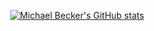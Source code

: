 <div align="center">
<!-- <img src="https://encrypted-tbn0.gstatic.com/images?q=tbn:ANd9GcTqhY_jULZPp1M9oGs18kdhia7ueEkXhI5RhA&s" alt="letsGo"> -->

[![Michael Becker's GitHub stats](https://github-readme-stats.vercel.app/api?username=mich-a-b&show_icons=true&theme=radical)](https://github.com/mich-a-b)

</div>
